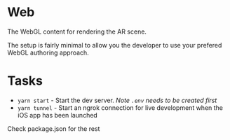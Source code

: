 # Web

The WebGL content for rendering the AR scene.

The setup is fairly minimal to allow you the developer to use your prefered WebGL authoring approach.  

# Tasks

* `yarn start` - Start the dev server. *Note `.env` needs to be created first*
* `yarn tunnel` - Start an ngrok connection for live development when the iOS app has been launched

Check package.json for the rest
